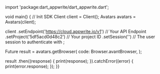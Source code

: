 import 'package:dart_appwrite/dart_appwrite.dart';

void main() { // Init SDK
  Client client = Client();
  Avatars avatars = Avatars(client);

  client
    .setEndpoint('https://cloud.appwrite.io/v1') // Your API Endpoint
    .setProject('5df5acd0d48c2') // Your project ID
    .setSession('') // The user session to authenticate with
  ;

  Future result = avatars.getBrowser(
    code: Browser.avantBrowser,
  );

  result
    .then((response) {
      print(response);
    }).catchError((error) {
      print(error.response);
  });
}}